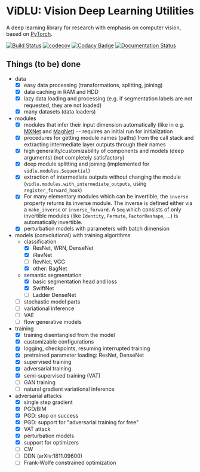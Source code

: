 # ViDLU: Vision Deep Learning Utilities

A deep learning library for research with emphasis on computer vision, based on [PyTorch](https://pytorch.org/).

[![Build Status](https://travis-ci.org/Ivan1248/Vidlu.svg?branch=master)](https://travis-ci.org/Ivan1248/Vidlu)
[![codecov](https://codecov.io/gh/Ivan1248/Vidlu/branch/master/graph/badge.svg)](https://codecov.io/gh/Ivan1248/Vidlu)
[![Codacy Badge](https://api.codacy.com/project/badge/Grade/7f89c65e677f490bab26c0e5c7cae116)](https://www.codacy.com/manual/Ivan1248/Vidlu?utm_source=github.com&utm_medium=referral&utm_content=Ivan1248/Vidlu&utm_campaign=Badge_Grade)
[![Documentation Status](https://readthedocs.org/projects/vidlu/badge/?version=latest)](https://vidlu.readthedocs.io/en/latest/?badge=latest)


## Things (to be) done

-   data
    -   [x] easy data processing (transformations, splitting, joining)
    -   [x] data caching in RAM and HDD
    -   [x] lazy data loading and processing (e.g. if segmentation labels are not requested, they are not loaded)
    -   [x] many datasets (data loaders)
-   modules
    -   [x] modules that infer their input dimension automatically (like in e.g. [MXNet](http://mxnet.incubator.apache.org/) and [MagNet](https://github.com/MagNet-DL/magnet)) -- requires an initial run for initialization
    -   [x] procedures for getting module names (paths) from the call stack and extracting intermediate layer outputs through their names
    -   [x] high generality/customizability of components and models (deep arguments) (not completely satisfactory)
    -   [x] deep module splitting and joining (implemented for `vidlu.modules.Sequential`)
    -   [x] extraction of intermediate outputs without changing the module (`vidlu.modules.with_intermediate_outputs`, using `register_forward_hook`)    
    -   [x] For many elementary modules which can be invertible, the `inverse` property returns its inverse module. The inverse is defined either via a `make_inverse` or `inverse_forward`. A `Seq` which consists of only invertible modules (like `Identity`, `Permute`, `FactorReshape`, ...) is automatically invertible.
    -   [x] perturbation models with parameters with batch dimension
-   models (convolutional) with training algorithms
    -   classification
        -   [x] ResNet, WRN, DenseNet
        -   [x] iRevNet
        -   [ ] RevNet, VGG
        -   [x] other: BagNet
    -   semantic segmentation
        -   [x] basic segmentation head and loss
        -   [x] SwiftNet
        -   [ ] Ladder DenseNet
    -   [ ] stochastic model parts
    -   [ ] variational inference
    -   [ ] VAE
    -   [ ] flow generative models
-   training
    -   [x] training disentangled from the model
    -   [x] customizable configurations
    -   [x] logging, checkpoints, resuming interrupted training
    -   [x] pretrained parameter loading: ResNet, DenseNet
    -   [x] supervised training
    -   [x] adversarial training
    -   [x] semi-supervised training (VAT)
    -   [ ] GAN training
    -   [ ] natural gradient variational inference
-   adversarial attacks
    -   [x] single step gradient
    -   [x] PGD/BIM
    -   [x] PGD: stop on success
    -   [x] PGD: support for "adversarial training for free"
    -   [x] VAT attack
    -   [x] perturbation models
    -   [x] support for optimizers
    -   [ ] CW
    -   [ ] DDN (arXiv:1811.09600)
    -   [ ] Frank-Wolfe constrained optimization

<!--
In many places in the code some parameter names end with "_f". 
This means that the argument is not a final object but a factory (hence "_f") 
that produces an object, e.g. "backbone_f()" should produce a "backbone". This 
is to allow more flexibility e.g.

```
def foo(..., bar_f=make_some_bar):
    ...

def make_some_bar(..., baz_f=make_some_baz):
    ...
    
def make_some_baz(..., swallow_type='european'):
    ...

t=ArgTree
argtree_partial(foo, bar_f=ArgTree(baz_f=t(swallow_type='african)))
```

instead of

```
def foo(..., bar_args, baz_args):
    make_some_bar(..., **bar_args, **baz_args)
    ...

def make_some_bar(..., **baz_args):
    make_some_baz(..., **baz_args)
    ...
    
def make_some_baz(..., swallow_type='european'):
    ...

foo(baz_args=dict(swallow_type='african'))
```
-->
